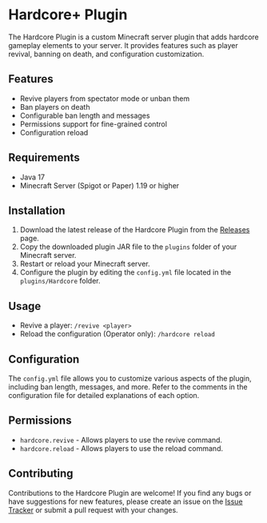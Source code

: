 # Hardcore+ Plugin

The Hardcore Plugin is a custom Minecraft server plugin that adds hardcore gameplay elements to your server. It provides features such as player revival, banning on death, and configuration customization.

## Features

- Revive players from spectator mode or unban them
- Ban players on death
- Configurable ban length and messages
- Permissions support for fine-grained control
- Configuration reload

## Requirements

- Java 17
- Minecraft Server (Spigot or Paper) 1.19 or higher

## Installation

1. Download the latest release of the Hardcore Plugin from the [Releases](https://github.com/sea12314/Hardcore/releases/) page.
2. Copy the downloaded plugin JAR file to the `plugins` folder of your Minecraft server.
3. Restart or reload your Minecraft server.
4. Configure the plugin by editing the `config.yml` file located in the `plugins/Hardcore` folder.

## Usage

- Revive a player: `/revive <player>`
- Reload the configuration (Operator only): `/hardcore reload`

## Configuration

The `config.yml` file allows you to customize various aspects of the plugin, including ban length, messages, and more. Refer to the comments in the configuration file for detailed explanations of each option.

## Permissions

- `hardcore.revive` - Allows players to use the revive command.
- `hardcore.reload` - Allows players to use the reload command.

## Contributing

Contributions to the Hardcore Plugin are welcome! If you find any bugs or have suggestions for new features, please create an issue on the [Issue Tracker](https://github.com/sea12314/Hardcore/issues) or submit a pull request with your changes.


